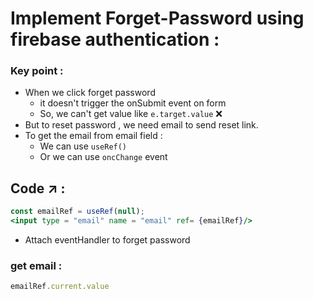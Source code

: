 # Implement Forget-Password using firebase authentication : 
### Key point : 
- When we click forget password
  - it doesn't trigger the onSubmit event on form
  - So, we can't get value like `e.target.value` ❌
- But to reset password , we need email to send reset link.
- To get the email from email field :
  - We can use `useRef()`
  - Or we can use `oncChange` event
 ## Code ↗️ :
```jsx
const emailRef = useRef(null);
<input type = "email" name = "email" ref= {emailRef}/>
```
- Attach eventHandler to forget password
### get email : 
```jsx
emailRef.current.value
```
